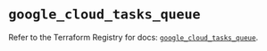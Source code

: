 # `google_cloud_tasks_queue`

Refer to the Terraform Registry for docs: [`google_cloud_tasks_queue`](https://registry.terraform.io/providers/hashicorp/google/6.40.0/docs/resources/cloud_tasks_queue).
